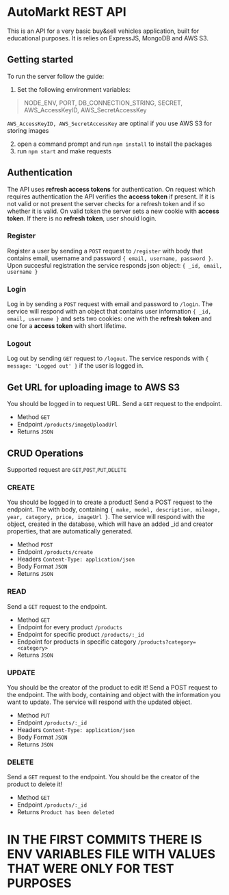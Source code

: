 # AutoMarkt REST API
This is an API for a very basic buy&sell vehicles application, built for educational purposes.
It is relies on ExpressJS, MongoDB and AWS S3.

## Getting started
To run the server follow the guide:
1. Set the following environment variables: 
> NODE_ENV, PORT, DB_CONNECTION_STRING, SECRET, AWS_AccessKeyID, AWS_SecretAccessKey

`AWS_AccessKeyID, AWS_SecretAccessKey` are optinal if you use AWS S3 for storing images

2. open a command prompt and run `npm install` to install the packages
3. run `npm start` and make requests

## Authentication
The API uses **refresh access tokens** for authentication. On request which requires authentication the API verifies the **access token** if present. If it is not valid or not present the server checks for a refresh token and if so whether it is valid. On valid token the server sets a new cookie with **access token**. If there is no **refresh token**, user should login.

### Register
Register a user by sending a `POST` request to `/register` with body that contains email, username and password `{ email, username, password }`. Upon succesful registration the service responds json object: `{ _id, email, username }`

### Login
Log in by sending a `POST` request with email and password to `/login`. The service will respond with an object that contains user information `{ _id, email, username }` and sets two cookies: one with the **refresh token** and one for a **access token** with short lifetime.

### Logout
Log out by sending `GET` request to `/logout`. The service responds with `{ message: 'Logged out' }` if the user is logged in.

## Get URL for uploading image to AWS S3
You should be logged in to request URL.
Send a `GET` request to the endpoint.

- Method `GET`
- Endpoint `/products/imageUploadUrl`
- Returns `JSON`

## CRUD Operations
Supported request are `GET`,`POST`,`PUT`,`DELETE`

### CREATE
You should be logged in to create a product!
Send a POST request to the endpoint. The with body, containing `{ make, model, description, mileage, year, category, price, imageUrl }`. The service will respond with the object, created in the database, which will have an added _id and creator properties, that are automatically generated.

- Method `POST`
- Endpoint `/products/create`
- Headers `Content-Type: application/json`
- Body Format `JSON`
- Returns `JSON`

### READ
Send a `GET` request to the endpoint.

- Method `GET`
- Endpoint for every product `/products`
- Endpoint for specific product `/products/:_id`
- Endpoint for products in specific category `/products?category=<category>`
- Returns `JSON`

### UPDATE
You should be the creator of the product to edit it!
Send a POST request to the endpoint. The with body, containing and object with the information you want to update. The service will respond with the updated object.

- Method `PUT`
- Endpoint `/products/:_id`
- Headers `Content-Type: application/json`
- Body Format `JSON`
- Returns `JSON`

### DELETE
Send a `GET` request to the endpoint.
You should be the creator of the product to delete it!

- Method `GET`
- Endpoint `/products/:_id`
- Returns `Product has been deleted`

# IN THE FIRST COMMITS THERE IS ENV VARIABLES FILE WITH VALUES THAT WERE ONLY FOR TEST PURPOSES
